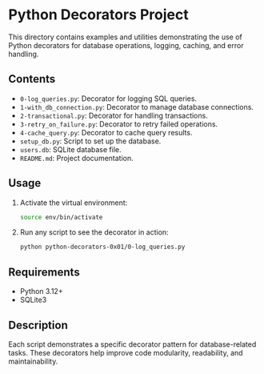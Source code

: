 
# Python Decorators Project

This directory contains examples and utilities demonstrating the use of Python decorators for database operations, logging, caching, and error handling.

## Contents

- `0-log_queries.py`: Decorator for logging SQL queries.
- `1-with_db_connection.py`: Decorator to manage database connections.
- `2-transactional.py`: Decorator for handling transactions.
- `3-retry_on_failure.py`: Decorator to retry failed operations.
- `4-cache_query.py`: Decorator to cache query results.
- `setup_db.py`: Script to set up the database.
- `users.db`: SQLite database file.
- `README.md`: Project documentation.

## Usage

1. Activate the virtual environment:
	```bash
	source env/bin/activate
	```
2. Run any script to see the decorator in action:
	```bash
	python python-decorators-0x01/0-log_queries.py
	```

## Requirements

- Python 3.12+
- SQLite3

## Description

Each script demonstrates a specific decorator pattern for database-related tasks. These decorators help improve code modularity, readability, and maintainability.
